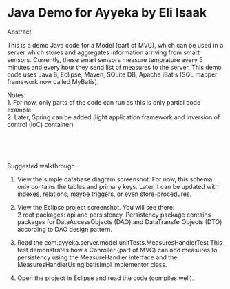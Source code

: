# Java Demo for Ayyeka by Eli Isaak

Abstract

   This is a demo Java code for a Model (part of MVC), which can be used in a server which
   stores and aggregates information arriving from smart sensors.
   Currently, these smart sensors measure temprature every 5 minutes and every hour they
   send list of measures to the server.
   This demo code uses Java 8, Eclipse, Maven, SQLite DB, Apache iBatis (SQL mapper framework now called MyBatis).

   Notes:
   <br/>
      1. For now, only parts of the code can run as this is only partial code example.
   <br/>
      2. Later, Spring can be added (light application framework and inversion of control (IoC) container)      
   <br/>

<br/>
<br/>

Suggested walkthrough

   1. View the simple database diagram screenshot.
        For now, this schema only contains the tables and primary keys.
        Later it can be updated with indexes, relations, maybe triggers, or even store-procedures.      

   2. View the Eclipse project screenshot.
         You will see there:  
             2 root packages: api and persistency.
             Persistency package contains packages for DataAccessObjects (DAO) and DataTransferObjects (DTO)
             according to DAO design pattern.
                                         
   3. Read the com.ayyeka.server.model.unitTests.MeasuresHandlerTest
      This test demonstrates how a Conroller (part of MVC) can add measures to persistency using
      the MeasureHandler interface and the MeasuresHandlerUsingIbatisImpl implementor class. 
 
   4. Open the project in Eclipse and read the code (compiles well).       




